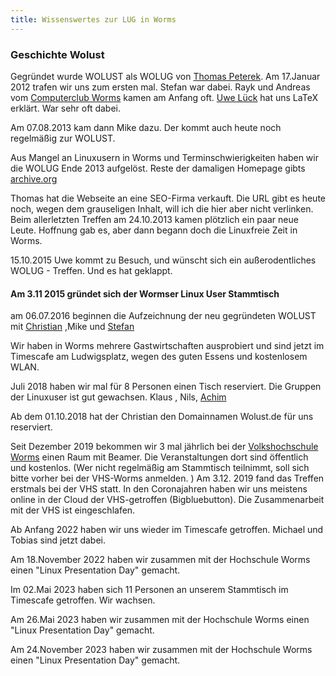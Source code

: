 ```yaml
---
title: Wissenswertes zur LUG in Worms
---
```



### Geschichte Wolust ###

Gegründet wurde WOLUST als WOLUG von [Thomas Peterek](http://www.computertp.de). Am 17.Januar 2012 trafen wir uns zum ersten mal. Stefan war dabei.
Rayk und Andreas vom [Computerclub Worms](https://www.ccw-worms.de/) kamen am Anfang oft.
[Uwe Lück](http://www.webdesign-bu.de/uwe_lueck/leblauf.pdf) hat uns LaTeX erklärt. War sehr oft dabei.

Am 07.08.2013 kam dann Mike dazu. Der kommt auch heute noch regelmäßig zur WOLUST.

Aus Mangel an Linuxusern in Worms und Terminschwierigkeiten haben wir die WOLUG  Ende 2013 aufgelöst.
Reste der damaligen Homepage gibts [archive.org](https://web.archive.org/web/20120712002444/http://www.wolug.de:80/)

Thomas hat die Webseite an eine SEO-Firma verkauft. Die URL gibt es heute noch, wegen dem grauseligen Inhalt, will ich die hier aber nicht verlinken.
Beim allerletzten Treffen am 24.10.2013 kamen plötzlich ein paar neue Leute. Hoffnung gab es, aber dann begann doch die Linuxfreie Zeit in Worms.

15.10.2015 Uwe kommt zu Besuch, und wünscht sich ein außerodentliches WOLUG - Treffen. Und es hat geklappt.

#### Am 3.11 2015 gründet sich der Wormser Linux User Stammtisch ####

am 06.07.2016 beginnen die Aufzeichnung der neu gegründeten WOLUST mit [Christian](https://muench.dev/) ,Mike und [Stefan](https://stefan-höhn.de/)

Wir haben in Worms mehrere Gastwirtschaften ausprobiert und sind jetzt im Timescafe am Ludwigsplatz, wegen des guten Essens und kostenlosem WLAN.

Juli 2018 haben wir mal für 8 Personen einen Tisch reserviert. Die Gruppen der Linuxuser ist gut gewachsen. Klaus , Nils, [Achim](https://achwo.de/)

Ab dem 01.10.2018 hat der Christian den Domainnamen Wolust.de für uns reserviert. 

Seit Dezember 2019 bekommen wir 3 mal  jährlich bei der [Volkshochschule Worms](https://www.vhs-worms.de/index.php?id=9&kathaupt=26%3B&suchesetzen=false%3B&kfs_stichwort_schlagwort=linux&tx_indexedsearch%5Bsubmit_button%5D=) einen Raum mit Beamer.  Die Veranstaltungen dort sind öffentlich und kostenlos.  (Wer nicht regelmäßig am Stammtisch teilnimmt, soll sich bitte vorher bei der VHS-Worms anmelden. ) Am 3.12. 2019 fand das Treffen erstmals bei der VHS statt.
In den Coronajahren haben wir uns meistens online in der Cloud der VHS-getroffen (Bigbluebutton). Die Zusammenarbeit mit der VHS ist eingeschlafen.

Ab Anfang 2022 haben wir uns wieder im Timescafe getroffen.
Michael und Tobias sind jetzt dabei.

Am 18.November 2022 haben wir zusammen mit der Hochschule Worms einen "Linux Presentation Day" gemacht.

Im 02.Mai 2023 haben sich 11 Personen an unserem Stammtisch im Timescafe getroffen. Wir wachsen.

Am 26.Mai 2023 haben wir zusammen mit der Hochschule Worms einen "Linux Presentation Day" gemacht.

Am 24.November 2023 haben wir zusammen mit der Hochschule Worms einen "Linux Presentation Day" gemacht.
